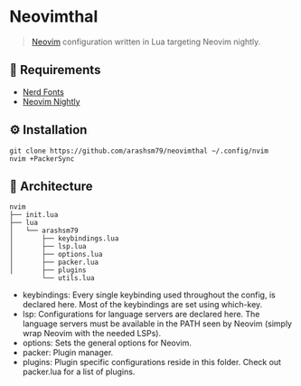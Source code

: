 # Neovimthal
> [Neovim](https://github.com/neovim/neovim) configuration written in Lua targeting Neovim nightly.


## 📔 Requirements

- [Nerd Fonts](https://www.nerdfonts.com/font-downloads)
- [Neovim Nightly](https://github.com/neovim/neovim)

## ⚙️ Installation

```
git clone https://github.com/arashsm79/neovimthal ~/.config/nvim
nvim +PackerSync
```

## 📐 Architecture
```
nvim
├── init.lua
├── lua
│   └── arashsm79
│       ├── keybindings.lua
│       ├── lsp.lua
│       ├── options.lua
│       ├── packer.lua
│       ├── plugins
        └── utils.lua
```
- keybindings: Every single keybinding used throughout the config, is declared here. Most of the keybindings are set using which-key.
- lsp: Configurations for language servers are declared here. The language servers must be available in the PATH seen by Neovim (simply wrap Neovim with the needed LSPs).
- options: Sets the general options for Neovim.
- packer: Plugin manager.
- plugins: Plugin specific configurations reside in this folder. Check out packer.lua for a list of plugins.

